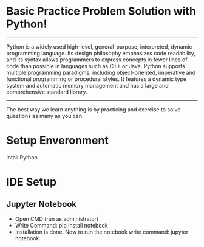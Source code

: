 # Basic Practice Problem Solution with Python! 
__________
Python is a widely used high-level, general-purpose, interpreted, dynamic programming language. Its design philosophy emphasizes code readability, and its syntax allows programmers to express concepts in fewer lines of code than possible in languages such as C++ or Java.
Python supports multiple programming paradigms, including object-oriented, imperative and functional programming or procedural styles. It features a dynamic type system and automatic memory management and has a large and comprehensive standard library.
__________
The best way we learn anything is by practicing and exercise to solve questions as many as you can.


# Setup Enveronment
Intall Python

# IDE Setup
## Jupyter Notebook
  * Open CMD (run as administrator)
  * Write Command: 
    pip install notebook
  * Installation is done. Now to run the notebook write command:
    jupyter notebook
